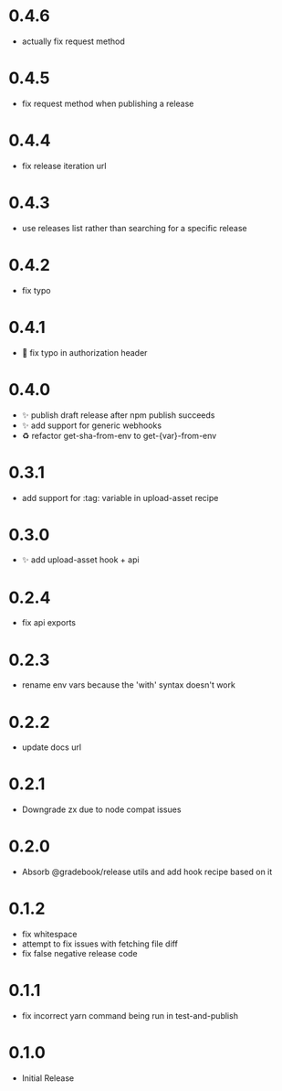 # 0.4.6

 - actually fix request method

# 0.4.5

 - fix request method when publishing a release

# 0.4.4

 - fix release iteration url

# 0.4.3

 - use releases list rather than searching for a specific release

# 0.4.2

 - fix typo

# 0.4.1

 - :bug: fix typo in authorization header

# 0.4.0

 - :sparkles: publish draft release after npm publish succeeds
 - :sparkles: add support for generic webhooks
 - :recycle:  refactor get-sha-from-env to get-{var}-from-env

# 0.3.1

 - add support for :tag: variable in upload-asset recipe

# 0.3.0

 - :sparkles: add upload-asset hook + api

# 0.2.4

 - fix api exports

# 0.2.3

 - rename env vars because the 'with' syntax doesn't work

# 0.2.2

 - update docs url

# 0.2.1

 - Downgrade zx due to node compat issues

# 0.2.0

 - Absorb @gradebook/release utils and add hook recipe based on it

# 0.1.2

 - fix whitespace
 - attempt to fix issues with fetching file diff
 - fix false negative release code

# 0.1.1

 - fix incorrect yarn command being run in test-and-publish

# 0.1.0

 - Initial Release
